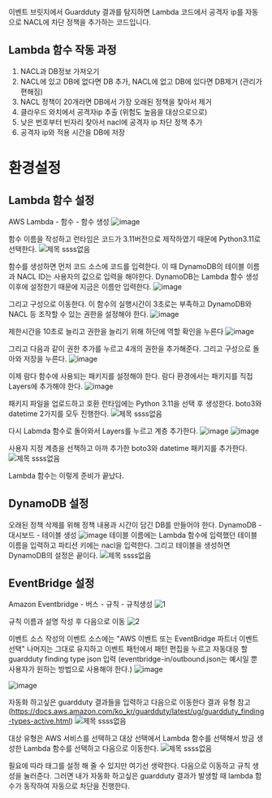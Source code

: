 이벤트 브릿지에서 Guardduty 결과를 탐지하면 Lambda 코드에서 공격자 ip를 자동으로 NACL에 차단 정책을 추가하는 코드입니다.

## Lambda 함수 작동 과정
1. NACL과 DB정보 가져오기
2. NACL에 있고 DB에 없다면 DB 추가, NACL에 없고 DB에 있다면 DB제거 (관리가 편해짐)
3. NACL 정책이 20개라면 DB에서 가장 오래된 정책을 찾아서 제거
4. 클라우드 와치에서 공격자ip 추출 (위험도 높음을 대상으로으로)
5. 낮은 번호부터 빈자리 찾아서 nacl에 공격자 ip 차단 정책 추가
6. 공격자 ip와 적용 시간을 DB에 저장

# 환경설정
## Lambda 함수 설정
AWS Lambda - 함수 - 함수 생성
![image](https://github.com/CloudBread-WHS/aws-automated-security-tools/assets/51049963/40964aac-d5fb-4165-b26f-7b35c7e62bea)

함수 이름을 작성하고 런타임은 코드가 3.11버전으로 제작하였기 때문에 Python3.11로  선택한다.
![제목 ssss없음](https://github.com/CloudBread-WHS/aws-automated-security-tools/assets/51049963/f2670e0a-54e7-4f4a-bd11-669c926cfa25)

함수를 생성하면 먼저 코드 소스에 코드를 입력한다.
이 때 DynamoDB의 테이블 이름과 NACL ID는 사용자의 값으로 입력을 해야한다. DynamoDB는 Lambda 함수 생성 이후에 설정한기 때문에 지금은 이름만 입력한다.
![image](https://github.com/CloudBread-WHS/aws-automated-security-tools/assets/51049963/6c415e3f-1aec-4416-9902-7473bc69e299)

그리고 구성으로 이동한다.
이 함수의 실행시간이 3초로는 부족하고 DynamoDB와 NACL 등 조작할 수 있는 권한을 설정해야 한다.
![image](https://github.com/CloudBread-WHS/aws-automated-security-tools/assets/51049963/e18a9d6e-a944-4d59-a5f9-6b3c0cc31617)

제한시간을 10초로 늘리고 권한을 늘리기 위해 하단에 역할 확인을 누른다
![image](https://github.com/CloudBread-WHS/aws-automated-security-tools/assets/51049963/9868baa5-1e4f-4a5b-b627-9cb44f2dc9a9)

그리고 다음과 같이 권한 추가를 누르고 4개의 권한을 추가해준다. 그리고 구성으로 돌아와 저장을 누른다.
![image](https://github.com/CloudBread-WHS/aws-automated-security-tools/assets/51049963/e46a2760-c320-45e1-8470-0b8e76221ee5)

이제 람다 함수에 사용되는 패키지를 설정해야 한다. 람다 환경에서는 패키지를 직접 Layers에 추가해야 한다. 
![image](https://github.com/CloudBread-WHS/aws-automated-security-tools/assets/51049963/8dfc099a-dc75-409d-853c-42749d99e30c)

패키지 파일을 업로드하고 호환 런타임에는 Python 3.11을 선택 후 생성한다. boto3와 datetime 2가지를 모두 진행한다.
![제목 ssss없음](https://github.com/CloudBread-WHS/aws-automated-security-tools/assets/51049963/689f2cee-4170-4e06-877c-268e62b0fe0d)

다시 Labmda 함수로 돌아와서 Layers를 누르고 계층 추가한다.
![image](https://github.com/CloudBread-WHS/aws-automated-security-tools/assets/51049963/f6bc5e7e-a849-4b07-aea5-87c4ca4d9403)
![image](https://github.com/CloudBread-WHS/aws-automated-security-tools/assets/51049963/abe18587-3092-4417-8ebb-6ada73bc2181)

사용자 지정 계층을 선책하고 아까 추가한 boto3와 datetime 패키지를 추가한다.
![제목 ssss없음](https://github.com/CloudBread-WHS/aws-automated-security-tools/assets/51049963/00ef6d6e-3f9b-40db-aade-99b206b36edb)

Lambda 함수는 이렇게 준비가 끝났다.

## DynamoDB 설정
오래된 정책 삭제를 위해 정책 내용과 시간이 담긴 DB를 만들어야 한다.
DynamoDB - 대시보드 - 테이블 생성
![image](https://github.com/CloudBread-WHS/aws-automated-security-tools/assets/51049963/b54fbfe4-93af-454a-86bc-373d16db06a2)
테이블 이름에는 Lambda 함수에 입력했던 테이블 이름을 입력하고 파티션 키에는 nacl을 입력한다. 그리고 테이블을 생성하면 DynamoDB의 설정은 끝이다.
![제목 ssss없음](https://github.com/CloudBread-WHS/aws-automated-security-tools/assets/51049963/978d3068-c0d7-4830-9f90-942008b629f3)

## EventBridge 설정
Amazon Eventbridge - 버스 - 규칙 - 규칙생성
![1](https://github.com/CloudBread-WHS/aws-automated-security-tools/assets/51049963/9180e31a-24f6-4f31-bc6f-d486031d1bea)

규칙 이름과 설명 작성 후 다음으로 이동
![2](https://github.com/CloudBread-WHS/aws-automated-security-tools/assets/51049963/7942d199-06f3-49fa-91a8-9229cc729688)

이벤트 소스 작성의 이벤트 소스에는 "AWS 이벤트 또는 EventBridge 파트너 이벤트 선택"
나머지는 그대로 유지하고 이벤트 패턴에서 패턴 편집을 누르고 자동대응 할 guardduty finding type json 입력
(eventbridge-in/outbound.json는 예시일 뿐 사용자가 원하는 방법으로 사용해야 한다.)
![image](https://github.com/CloudBread-WHS/aws-automated-security-tools/assets/51049963/930fa888-59fd-4207-bbe5-11b243b94fb2)

![image](https://github.com/CloudBread-WHS/aws-automated-security-tools/assets/51049963/4bc1b8d9-6c6a-4431-aea6-affbf17cdebf)

자동화 하고싶은 guardduty 결과들을 입력하고 다음으로 이동한다
결과 유형 참고(https://docs.aws.amazon.com/ko_kr/guardduty/latest/ug/guardduty_finding-types-active.html)
![제목 ssss없음](https://github.com/CloudBread-WHS/aws-automated-security-tools/assets/51049963/e7a346c5-2ed6-42ab-8495-83a96b381d24)

대상 유형은 AWS  서비스를 선택하고 대상 선택에서 Lambda 함수를 선택해서 방금 생성한 Lambda 함수를 선택하고 다음으로 이동한다.
![제목 ssss없음](https://github.com/CloudBread-WHS/aws-automated-security-tools/assets/51049963/fe4f820d-17ec-41e2-9537-fd655b2834c3)

필요에 따라 태그를 설정 해 줄 수 있지만 여기선 생략한다.
다음으로 이동하고 규칙 생성을 눌러준다.
그러면 내가 자동화 하고싶은 guardduty 결과가 발생할 때 lambda 함수가 동작하여 자동으로 차단을 진행한다.
